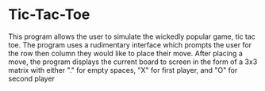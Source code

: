 # Tic-Tac-Toe
This program allows the user to simulate the wickedly popular game, tic tac toe. The program uses a rudimentary interface which prompts the user for the row then column they would like to place their move.  After placing a move, the program displays the current board to screen in the form of a 3x3 matrix with either "." for empty spaces, "X" for first player, and "O" for second player
